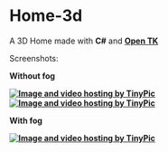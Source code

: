 Home-3d
=======

A 3D Home made with <strong>C#</strong> and <a href="http://www.opentk.com"><strong>Open TK</strong></a>

Screenshots:

<strong>Without fog<strong>

<a href="http://tinypic.com?ref=12691z7" target="_blank">
  <img src="http://i58.tinypic.com/12691z7.png" border="0" alt="Image and video hosting by TinyPic">
</a>
<a href="http://tinypic.com?ref=5oc86o" target="_blank">
  <img src="http://i62.tinypic.com/5oc86o.png" border="0" alt="Image and video hosting by TinyPic">
</a>

<strong>With fog<strong>

<a href="http://tinypic.com?ref=3038etx" target="_blank">
  <img src="http://i59.tinypic.com/3038etx.png" border="0" alt="Image and video hosting by TinyPic">
</a>
